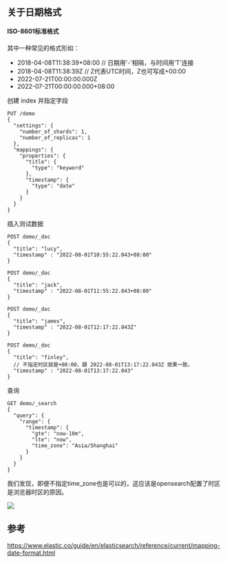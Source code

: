 ## 关于日期格式

#### ISO-8601标准格式

其中一种常见的格式形如：

* 2018-04-08T11:38:39+08:00  // 日期用'-'相隔，与时间用'T'连接
* 2018-04-08T11:38:39Z       // Z代表UTC时间，Z也可写成+00:00
* 2022-07-21T00:00:00.000Z
* 2022-07-21T00:00:00.000+08:00

创建 index 并指定字段

```
PUT /demo
{
  "settings": {
    "number_of_shards": 1,
    "number_of_replicas": 1
  },
  "mappings": {
    "properties": {
      "title": {
        "type": "keyword"
      },
      "timestamp": {
        "type": "date"
      }
    }
  }
}
```

插入测试数据
```
POST demo/_doc
{
  "title": "lucy",
  "timestamp" : "2022-08-01T10:55:22.043+08:00"
}

POST demo/_doc
{
  "title": "jack",
  "timestamp" : "2022-08-01T11:55:22.043+08:00"
}

POST demo/_doc
{
  "title": "james",
  "timestamp" : "2022-08-01T12:17:22.043Z"
}

POST demo/_doc
{
  "title": "finley",
  // 不指定时区就是+00:00，跟 2022-08-01T13:17:22.043Z 效果一致。
  "timestamp" : "2022-08-01T13:17:22.043"
}
```

查询
```
GET demo/_search
{
  "query": {
    "range": {
      "timestamp": {
        "gte": "now-10m",
        "lte": "now",
        "time_zone": "Asia/Shanghai"
      }
    }
  }
}
```


我们发现，即便不指定time_zone也是可以的，这应该是opensearch配置了时区是浏览器时区的原因。

![](http://pek3b.qingstor.com/hexo-blog/20220801211150.png)

## 参考

https://www.elastic.co/guide/en/elasticsearch/reference/current/mapping-date-format.html